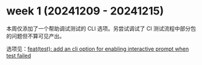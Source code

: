 # week 1 (20241209 - 20241215)

本周仅添加了一个帮助调试测试的 CLI 选项。另尝试调试了 CI 测试流程中部分包的问题但不算可见产出。

选项见：[feat(test): add an cli option for enabling interactive prompt when test failed](https://github.com/255doesnotexist/lintestor/commit/e9c1b5e5a665838f4636967f6ad00293f42ac2ea)